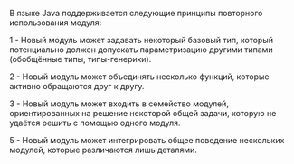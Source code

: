 В языке Java поддерживается следующие принципы повторного использования модуля:

1 - Новый модуль может задавать некоторый базовый тип, который потенциально должен допускать параметризацию другими типами (обобщённые типы, типы-генерики).

2 - Новый модуль может объединять несколько функций, которые активно обращаются друг к другу.

3 - Новый модуль может входить в семейство модулей, ориентированных на решение некоторой общей задачи, которую не удаётся решить с помощью одного модуля.

5 - Новый модуль может интегрировать общее поведение нескольких модулей, которые различаются лишь деталями.

